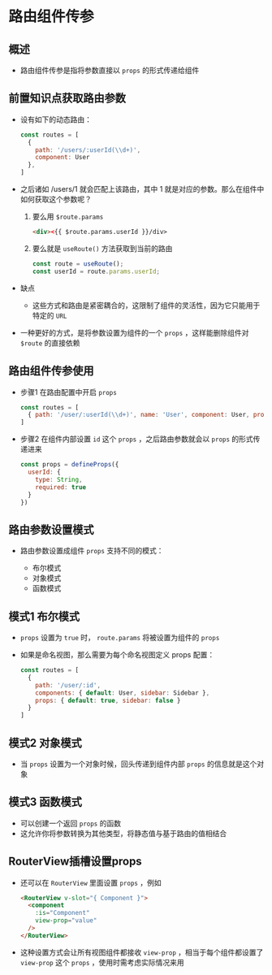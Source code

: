 # 路由组件传参

## 概述

+ 路由组件传参是指将参数直接以 `props` 的形式传递给组件

## 前置知识点获取路由参数

+ 设有如下的动态路由：

  ```js
  const routes = [
    {
      path: '/users/:userId(\\d+)',
      component: User
    },
  ]
  ```

+ 之后诸如 /users/1 就会匹配上该路由，其中 1 就是对应的参数。那么在组件中如何获取这个参数呢？

  1. 要么用 `$route.params`

      ```html
      <div><{{ $route.params.userId }}/div>
      ```

  2. 要么就是 `useRoute()` 方法获取到当前的路由

      ```js
      const route = useRoute();
      const userId = route.params.userId;
      ```

+ 缺点

  + 这些方式和路由是紧密耦合的，这限制了组件的灵活性，因为它只能用于特定的 `URL`

+ 一种更好的方式，是将参数设置为组件的一个 `props` ，这样能删除组件对 `$route` 的直接依赖

## 路由组件传参使用

+ 步骤1 在路由配置中开启 `props`

  ```js
  const routes = [
    { path: '/user/:userId(\\d+)', name: 'User', component: User, props: true }
  ]
  ```

+ 步骤2 在组件内部设置 `id` 这个 `props` ，之后路由参数就会以 `props` 的形式传递进来

  ```js
  const props = defineProps({
    userId: {
      type: String,
      required: true
    }
  })
  ```

## 路由参数设置模式

+ 路由参数设置成组件 `props` 支持不同的模式：

  + 布尔模式
  + 对象模式
  + 函数模式

## 模式1 布尔模式

+ `props` 设置为 `true` 时， `route.params` 将被设置为组件的 `props`

+ 如果是命名视图，那么需要为每个命名视图定义 props 配置：

  ```js
  const routes = [
    {
      path: '/user/:id',
      components: { default: User, sidebar: Sidebar },
      props: { default: true, sidebar: false }
    }
  ]
  ```

## 模式2 对象模式

+ 当 `props` 设置为一个对象时候，回头传递到组件内部 `props` 的信息就是这个对象

## 模式3 函数模式

+ 可以创建一个返回 `props` 的函数
+ 这允许你将参数转换为其他类型，将静态值与基于路由的值相结合

## RouterView插槽设置props

+ 还可以在 `RouterView` 里面设置 `props` ，例如

  ```html
  <RouterView v-slot="{ Component }">
    <component
      :is="Component"
      view-prop="value"
    />
  </RouterView>
  ```

+ 这种设置方式会让所有视图组件都接收 `view-prop` ，相当于每个组件都设置了 `view-prop` 这个 `props` ，使用时需考虑实际情况来用

